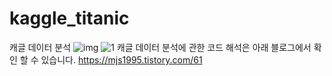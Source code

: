 # kaggle_titanic
캐글 데이터 분석
![img](https://user-images.githubusercontent.com/47103479/80867898-c2a70280-8cd1-11ea-988a-62bcae4f0dc3.png)
![1](https://user-images.githubusercontent.com/47103479/80867938-16195080-8cd2-11ea-90a3-a9bf979c62dd.png)
캐글 데이터 분석에 관한 코드 해석은 아래 블로그에서 확인 할 수 있습니다. 
https://mjs1995.tistory.com/61
